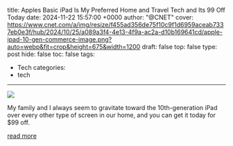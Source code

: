 title: Apples Basic iPad Is My Preferred Home and Travel Tech and Its 99 Off Today
date: 2024-11-22 15:57:00 +0000
author: "@CNET"
cover: https://www.cnet.com/a/img/resize/f455ad356de75f10c9f1d6959aceab7337eb0e3f/hub/2024/10/25/a089a3f4-4e13-4f9a-ac2a-d10b169641cd/apple-ipad-10-gen-commerce-image.png?auto=webp&fit=crop&height=675&width=1200
draft: false
top: false
type: post
hide: false
toc: false
tags:
  - Tech
categories:
  - tech
---

![](https://www.cnet.com/a/img/resize/f455ad356de75f10c9f1d6959aceab7337eb0e3f/hub/2024/10/25/a089a3f4-4e13-4f9a-ac2a-d10b169641cd/apple-ipad-10-gen-commerce-image.png?auto=webp&fit=crop&height=675&width=1200)

My family and I always seem to gravitate toward the 10th-generation iPad over every other type of screen in our home, and you can get it today for $99 off.

[read more](https://www.cnet.com/deals/apples-basic-ipad-is-my-preferred-home-and-travel-tech-and-its-99-off-today/)

